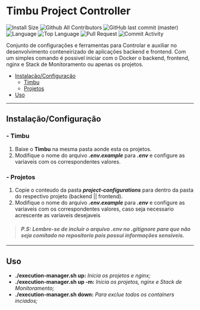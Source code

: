 # **Timbu Project Controller**

![Install Size](https://packagephobia.now.sh/badge?p=timbu-project-controller)
![Github All Contributors](https://img.shields.io/github/contributors/RodrigoAPimentel/timbu-project-controller)
![GitHub last commit (master)](https://img.shields.io/github/last-commit/RodrigoAPimentel/timbu-project-controller/master)
![Language](https://img.shields.io/github/languages/count/RodrigoAPimentel/timbu-project-controller)
![Top Language](https://img.shields.io/github/languages/top/RodrigoAPimentel/timbu-project-controller)
![Pull Request](https://img.shields.io/github/issues-pr/RodrigoAPimentel/timbu-project-controller)
![Commit Activity](https://img.shields.io/github/commit-activity/m/RodrigoAPimentel/timbu-project-controller)

Conjunto de configurações e ferramentas para Controlar e auxiliar no desenvolvimento conteneirizado de aplicações backend e frontend. Com um simples comando é possivel iniciar com o Docker o backend, frontend, nginx e Stack de Monitoramento ou apenas os projetos.

- [Instalação/Configuração](#Instalação/Configuração)
  - [Timbu](#Timbu)
  - [Projetos](#Projetos)
- [Uso](#Uso)

---

## **Instalação/Configuração**

### **- Timbu**

1. Baixe o **Timbu** na mesma pasta aonde esta os projetos.
2. Modifique o nome do arquivo **_.env.example_** para **_.env_** e configure as variaveis com os correspondentes valores.

### **- Projetos**

1. Copie o conteudo da pasta **_project-configurations_** para dentro da pasta do respectivo projeto (backend || frontend).
2. Modifique o nome do arquivo **_.env.example_** para **_.env_** e configure as variaveis com os correspondentes valores, caso seja necessario acrescente as variaveis desejaveis

> #### **_P.S: Lembre-se de incluir o arquivo .env no .gitignore para que não seja comitado no repositorio pois possui informações sensiveis._**

---

## **Uso**

- **./execution-manager.sh up:** _Inicia os projetos e nginx;_
- **./execution-manager.sh up -m:** _Inicia os projetos, nginx e Stack de Monitoramento;_
- **./execution-manager.sh down:** _Para exclue todos os containers inciados;_
